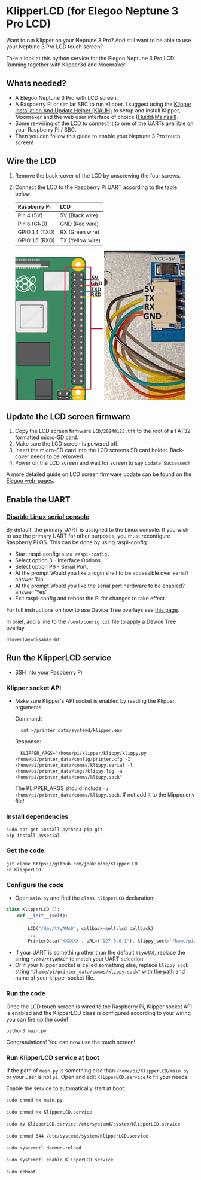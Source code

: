 # KlipperLCD (for Elegoo Neptune 3 Pro LCD)
Want to run Klipper on your Neptune 3 Pro? And still want to be able to use your Neptune 3 Pro LCD touch screen?

Take a look at this python service for the Elegoo Neptune 3 Pro LCD! Running together with Klipper3d and Moonraker!

## Whats needed?
* A Elegoo Neptune 3 Pro with LCD screen.
* A Raspberry Pi or similar SBC to run Klipper. I suggest using the [Klipper Installation And Update Helper (KIAUH)](https://github.com/dw-0/kiauh) to setup and install Klipper, Moonraker and the web user interface of choice ([Fluidd](https://docs.fluidd.xyz/)/[Mainsail](https://docs.mainsail.xyz/)).
* Some re-wiring of the LCD to connect it to one of the UARTs availible on your Raspberry Pi / SBC.
* Then you can follow this guide to enable your Neptune 3 Pro touch screen!

## Wire the LCD
1. Remove the back-cover of the LCD by unscrewing the four screws.

2. Connect the LCD to the Raspberry Pi UART according to the table below:

    | Raspberry Pi  | LCD               |
    | ------------- | ----------------- |
    | Pin 4 (5V)    | 5V  (Black wire)  |
    | Pin 6 (GND)   | GND (Red wire)    |
    | GPIO 14 (TXD) | RX  (Green wire)  |
    | GPIO 15 (RXD) | TX (Yellow wire)  |

    <img src="img/rpi_conn.png" height="400">
    <img src="img/LCD_conn.png" height="400">

## Update the LCD screen firmware
1. Copy the LCD screen firmware `LCD/20240123.tft` to the root of a FAT32 formatted micro-SD card.
2. Make sure the LCD screen is powered off.
3. Insert the micro-SD card into the LCD screens SD card holder. Back-cover needs to be removed.
4. Power on the LCD screen and wait for screen to say `Update Successed!`

A more detailed guide on LCD screen firmware update can be found on the [Elegoo web-pages](https://www.elegoo.com/blogs/3d-printing/elegoo-neptune-3-pro-plus-max-fdm-3d-printer-support-files).


## Enable the UART
### [Disable Linux serial console](https://www.raspberrypi.org/documentation/configuration/uart.md)
  By default, the primary UART is assigned to the Linux console. If you wish to use the primary UART for other purposes, you must reconfigure Raspberry Pi OS. This can be done by using raspi-config:

  * Start raspi-config: `sudo raspi-config.`
  * Select option 3 - Interface Options.
  * Select option P6 - Serial Port.
  * At the prompt Would you like a login shell to be accessible over serial? answer 'No'
  * At the prompt Would you like the serial port hardware to be enabled? answer 'Yes'
  * Exit raspi-config and reboot the Pi for changes to take effect.
  
  For full instructions on how to use Device Tree overlays see [this page](https://www.raspberrypi.org/documentation/configuration/device-tree.md). 
  
  In brief, add a line to the `/boot/config.txt` file to apply a Device Tree overlay.
    
    dtoverlay=disable-bt

## Run the KlipperLCD service
* SSH into your Raspberry Pi

### Klipper socket API
* Make sure Klipper's API socket is enabled by reading the Klipper arguments.

    Command:

        cat ~/printer_data/systemd/klipper.env

    Response:

        KLIPPER_ARGS="/home/pi/klipper/klippy/klippy.py /home/pi/printer_data/config/printer.cfg -I /home/pi/printer_data/comms/klippy.serial -l /home/pi/printer_data/logs/klippy.log -a /home/pi/printer_data/comms/klippy.sock"
    
    The KLIPPER_ARGS should include `-a /home/pi/printer_data/comms/klippy.sock`. If not add it to the klipper.env file!

### Install dependencies
    sudo apt-get install python3-pip git
    pip install pyserial

### Get the code
    git clone https://github.com/joakimtoe/KlipperLCD
    cd KlipperLCD

### Configure the code
* Open `main.py` and find the `class KlipperLCD` declaration:
```python
class KlipperLCD ():
    def __init__(self):
        ...
        LCD("/dev/ttyAMA0", callback=self.lcd_callback)
        ...
        PrinterData('XXXXXX', URL=("127.0.0.1"), klippy_sock='/home/pi/printer_data/comms/klippy.sock')
```
* If your UART is something other than the default `ttyAMA0`, replace the string `"/dev/ttyAMA0"` to match your UART selection.
* Or if your Klipper socket is called something else, replace `klippy_sock` string `"/home/pi/printer_data/comms/klippy.sock"` with the path and name of your klipper socket file.

### Run the code
Once the LCD touch screen is wired to the Raspberry Pi, Klipper socket API is enabled and the KlipperLCD class is configured according to your wiring you can fire up the code!

    python3 main.py

Congratulations! You can now use the touch screen!

### Run KlipperLCD service at boot
If the path of `main.py` is something else than `/home/pi/KlipperLCD/main.py` or your user is not `pi`. Open and edit `KlipperLCD.service` to fit your needs.

Enable the service to automatically start at boot:

    sudo chmod +x main.py

    sudo chmod +x KlipperLCD.service

    sudo mv KlipperLCD.service /etc/systemd/system/KlipperLCD.service

    sudo chmod 644 /etc/systemd/system/KlipperLCD.service

    sudo systemctl daemon-reload

    sudo systemctl enable KlipperLCD.service

    sudo reboot